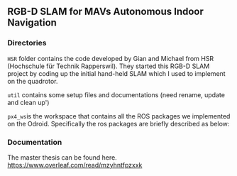 
## RGB-D SLAM for MAVs Autonomous Indoor Navigation
### Directories
`HSR` folder contains the code developed by Gian and Michael from HSR (Hochschule für Technik Rapperswil). They started this RGB-D SLAM project by coding up the initial hand-held SLAM which I used to implement on the quadrotor. 

`util` contains some setup files and documentations (need rename, update and clean up')

`px4_ws`is the workspace that contains all the ROS packages we implemented on the Odroid. Specifically the ros packages are briefly described as below: 

### Documentation
The master thesis can be found here. 
https://www.overleaf.com/read/mzyhntfpzxxk
